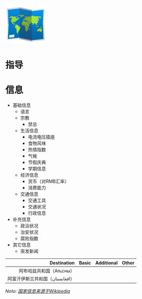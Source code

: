 ![hsiyuchi project](res/map.png)
# 指导

# 信息

- 基础信息
  - 语言
  - 宗教
    - 禁忌
  - 生活信息
    - 电流电压插座
    - 食物风味
    - 热情指数
    - 气候
    - 节假庆典
    - 学期信息
  - 经济信息
    - 货币（对RMB汇率）
    - 消费能力
  - 交通信息
    - 交通工具
    - 交通状况
    - 行政信息
- 补充信息
  - 政治状况
  - 治安状况
  - 腐败指数
- 其它信息
  - 突发新闻

|Destination|Basic|Additional|Other|
|--:|:--|:--|:--|
|阿布哈兹共和国（Аҧсны）||||
|阿富汗伊斯兰共和国（افغانستان）||||

_Noto: [国家信息来源于Wikipedia](https://zh.wikipedia.iwiki.eu.org/wiki/%E4%B8%96%E7%95%8C%E6%94%BF%E5%8D%80%E7%B4%A2%E5%BC%95)_